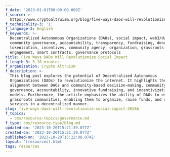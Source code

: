 ```yaml
---
f_date: '2023-01-01T00:00:00.000Z'
f_source: >-
  https://www.cryptoaltruism.org/blog/five-ways-daos-will-revolutionize-social-impact
f_technicality-3: '1'
f_language-2: English
f_keywords: >-
  Decentralized Autonomous Organizations (DAOs), social impact, web3/dweb,
  community governance, accountability, transparency, fundraising, donations,
  tokenization, incentives, community agency, organization, grassroots
  engagement, smart contracts, governance protocols
title: Five Ways DAOs Will Revolutionize Social Impact
f_length-3: 5-10 minutes
f_organization: Crypto Altruism
f_description: >-
  This blog post explores the potential of Decentralized Autonomous
  Organizations (DAOs) to revolutionize the internet. It highlights the
  alignment between DAOs and community-based decision-making, community
  governance, accountability, innovative fundraising, and incentivization
  models. Furthermore, the article emphasizes the ability of DAOs to empower
  grassroots communities, enabling them to organize, raise funds, and deliver
  services in a decentralized manner.
slug: five-ways-daos-will-revolutionize-social-impact-2658b
f_topics:
  - cms/resource-topics/governance.md
f_type: cms/resource-type/blog.md
updated-on: '2023-10-20T15:21:39.077Z'
created-on: '2023-10-20T15:21:39.077Z'
published-on: '2023-10-20T15:22:08.074Z'
layout: '[resources].html'
tags: resources
---
```



